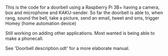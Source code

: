 This is the code for a doorbell using a Raspberry Pi 3B+ having a camera, box and microphone and KAKU-sender.
So far the doorbell is able to, when rang, sound the bell, take a picture, send an email, tweet and sms, trigger Homey (home automation device)

Still working on adding other applications. Most wanted is being able to make a phonecall.

See 'Doorbell description.odt' for a more elaborate manual.
